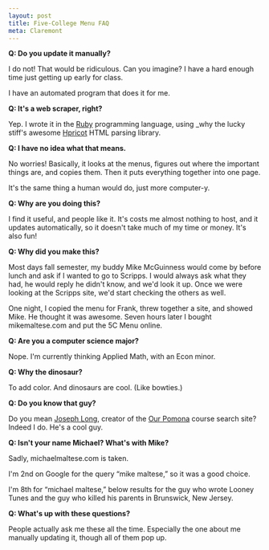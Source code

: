 ```yaml
---
layout: post
title: Five-College Menu FAQ
meta: Claremont
---
```


**Q: Do you update it manually?**

I do not! That would be ridiculous. Can you imagine? I have a hard enough time just getting up early for class.

I have an automated program that does it for me.

**Q: It's a web scraper, right?**

Yep. I wrote it in the [Ruby](http://ruby-lang.org/) programming language, using _why the lucky stiff's awesome [Hpricot](https://github.com/hpricot/hpricot) HTML parsing library.

**Q: I have no idea what that means.**

No worries! Basically, it looks at the menus, figures out where the important things are, and copies them. Then it puts everything together into one page.

It's the same thing a human would do, just more computer-y.

**Q: Why are you doing this?**

I find it useful, and people like it. It's costs me almost nothing to host, and it updates automatically, so it doesn't take much of my time or money. It's also fun!

**Q: Why did you make this?**

Most days fall semester, my buddy Mike McGuinness would come by before lunch and ask if I wanted to go to Scripps. I would always ask what they had, he would reply he didn't know, and we'd look it up. Once we were looking at the Scripps site, we'd start checking the others as well.

One night, I copied the menu for Frank, threw together a site, and showed Mike. He thought it was awesome. Seven hours later I bought mikemaltese.com and put the 5C Menu online.

**Q: Are you a computer science major?**

Nope. I'm currently thinking Applied Math, with an Econ minor.

**Q: Why the dinosaur?**

To add color. And dinosaurs are cool. (Like bowties.)

**Q: Do you know that guy?**

Do you mean [Joseph Long](http://fairlyawesome.com/), creator of the [Our Pomona](http://aspc.pomona.edu/courses/) course search site? Indeed I do. He's a cool guy.

**Q: Isn't your name Michael? What's with Mike?**

Sadly, michaelmaltese.com is taken.

I'm 2nd on Google for the query “mike maltese,” so it was a good choice.

I'm 8th for “michael maltese,” below results for the guy who wrote Looney Tunes and the guy who killed his parents in Brunswick, New Jersey.

**Q: What's up with these questions?**

People actually ask me these all the time. Especially the one about me manually updating it, though all of them pop up.